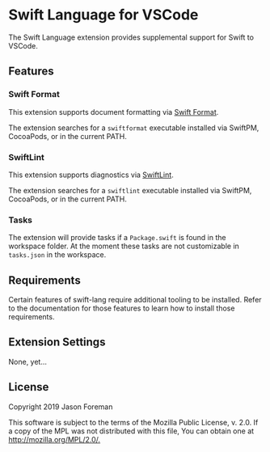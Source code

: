 # Swift Language for VSCode

The Swift Language extension provides supplemental support for Swift
to VSCode.

## Features

### Swift Format

This extension supports document formatting via [Swift Format][swiftformat].

[swiftformat]: https://github.com/nicklockwood/SwiftFormat

The extension searches for a `swiftformat` executable installed via SwiftPM,
CocoaPods, or in the current PATH.

### SwiftLint

This extension supports diagnostics via [SwiftLint][swiftlint].

[swiftlint]: https://github.com/realm/SwiftLint

The extension searches for a `swiftlint` executable installed via SwiftPM,
CocoaPods, or in the current PATH.

### Tasks

The extension will provide tasks if a `Package.swift` is found in the
workspace folder. At the moment these tasks are not customizable in
`tasks.json` in the workspace.

## Requirements

Certain features of swift-lang require additional tooling to be installed.
Refer to the documentation for those features to learn how to install those
requirements.

## Extension Settings

None, yet...

## License

Copyright 2019 Jason Foreman

This software is subject to the terms of the Mozilla Public
License, v. 2.0. If a copy of the MPL was not distributed with this
file, You can obtain one at <http://mozilla.org/MPL/2.0/.>
